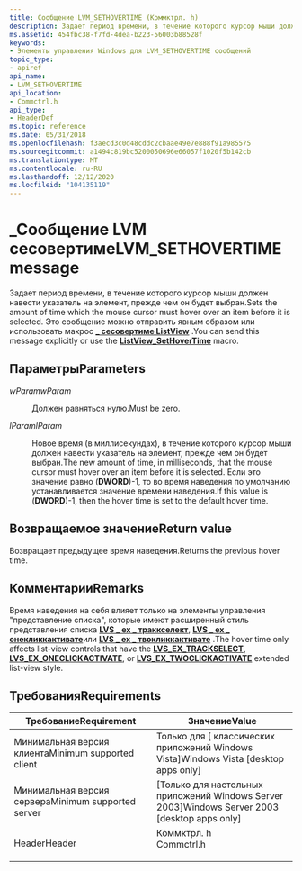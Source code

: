 ```yaml
---
title: Сообщение LVM_SETHOVERTIME (Коммктрл. h)
description: Задает период времени, в течение которого курсор мыши должен навести указатель на элемент, прежде чем он будет выбран. Это сообщение можно отправить явным образом или использовать \_ макрос Сесовертиме ListView.
ms.assetid: 454fbc38-f7fd-4dea-b223-56003b88528f
keywords:
- Элементы управления Windows для LVM_SETHOVERTIME сообщений
topic_type:
- apiref
api_name:
- LVM_SETHOVERTIME
api_location:
- Commctrl.h
api_type:
- HeaderDef
ms.topic: reference
ms.date: 05/31/2018
ms.openlocfilehash: f3aecd3c0d48cddc2cbaae49e7e888f91a985575
ms.sourcegitcommit: a1494c819bc5200050696e66057f1020f5b142cb
ms.translationtype: MT
ms.contentlocale: ru-RU
ms.lasthandoff: 12/12/2020
ms.locfileid: "104135119"
---
```

# <a name="lvm_sethovertime-message"></a><span data-ttu-id="114e5-105">\_Сообщение LVM сесовертиме</span><span class="sxs-lookup"><span data-stu-id="114e5-105">LVM\_SETHOVERTIME message</span></span>

<span data-ttu-id="114e5-106">Задает период времени, в течение которого курсор мыши должен навести указатель на элемент, прежде чем он будет выбран.</span><span class="sxs-lookup"><span data-stu-id="114e5-106">Sets the amount of time which the mouse cursor must hover over an item before it is selected.</span></span> <span data-ttu-id="114e5-107">Это сообщение можно отправить явным образом или использовать макрос [**\_ сесовертиме ListView**](/windows/desktop/api/Commctrl/nf-commctrl-listview_sethovertime) .</span><span class="sxs-lookup"><span data-stu-id="114e5-107">You can send this message explicitly or use the [**ListView\_SetHoverTime**](/windows/desktop/api/Commctrl/nf-commctrl-listview_sethovertime) macro.</span></span>

## <a name="parameters"></a><span data-ttu-id="114e5-108">Параметры</span><span class="sxs-lookup"><span data-stu-id="114e5-108">Parameters</span></span>

<dl> <dt>

<span data-ttu-id="114e5-109">*wParam*</span><span class="sxs-lookup"><span data-stu-id="114e5-109">*wParam*</span></span> 
</dt> <dd><span data-ttu-id="114e5-110">Должен равняться нулю.</span><span class="sxs-lookup"><span data-stu-id="114e5-110">Must be zero.</span></span></dd> <dt>

<span data-ttu-id="114e5-111">*lParam*</span><span class="sxs-lookup"><span data-stu-id="114e5-111">*lParam*</span></span> 
</dt> <dd>

<span data-ttu-id="114e5-112">Новое время (в миллисекундах), в течение которого курсор мыши должен навести указатель на элемент, прежде чем он будет выбран.</span><span class="sxs-lookup"><span data-stu-id="114e5-112">The new amount of time, in milliseconds, that the mouse cursor must hover over an item before it is selected.</span></span> <span data-ttu-id="114e5-113">Если это значение равно (**DWORD**)-1, то во время наведения по умолчанию устанавливается значение времени наведения.</span><span class="sxs-lookup"><span data-stu-id="114e5-113">If this value is (**DWORD**)-1, then the hover time is set to the default hover time.</span></span>

</dd> </dl>

## <a name="return-value"></a><span data-ttu-id="114e5-114">Возвращаемое значение</span><span class="sxs-lookup"><span data-stu-id="114e5-114">Return value</span></span>

<span data-ttu-id="114e5-115">Возвращает предыдущее время наведения.</span><span class="sxs-lookup"><span data-stu-id="114e5-115">Returns the previous hover time.</span></span>

## <a name="remarks"></a><span data-ttu-id="114e5-116">Комментарии</span><span class="sxs-lookup"><span data-stu-id="114e5-116">Remarks</span></span>

<span data-ttu-id="114e5-117">Время наведения на себя влияет только на элементы управления "представление списка", которые имеют расширенный стиль представления списка [**LVS \_ ex \_ траккселект**](extended-list-view-styles.md), [**LVS \_ ex \_ онекликкактивате**](extended-list-view-styles.md)или [**LVS \_ ex \_ твокликкактивате**](extended-list-view-styles.md) .</span><span class="sxs-lookup"><span data-stu-id="114e5-117">The hover time only affects list-view controls that have the [**LVS\_EX\_TRACKSELECT**](extended-list-view-styles.md), [**LVS\_EX\_ONECLICKACTIVATE**](extended-list-view-styles.md), or [**LVS\_EX\_TWOCLICKACTIVATE**](extended-list-view-styles.md) extended list-view style.</span></span>

## <a name="requirements"></a><span data-ttu-id="114e5-118">Требования</span><span class="sxs-lookup"><span data-stu-id="114e5-118">Requirements</span></span>



| <span data-ttu-id="114e5-119">Требование</span><span class="sxs-lookup"><span data-stu-id="114e5-119">Requirement</span></span> | <span data-ttu-id="114e5-120">Значение</span><span class="sxs-lookup"><span data-stu-id="114e5-120">Value</span></span> |
|-------------------------------------|---------------------------------------------------------------------------------------|
| <span data-ttu-id="114e5-121">Минимальная версия клиента</span><span class="sxs-lookup"><span data-stu-id="114e5-121">Minimum supported client</span></span><br/> | <span data-ttu-id="114e5-122">Только для \[ классических приложений Windows Vista\]</span><span class="sxs-lookup"><span data-stu-id="114e5-122">Windows Vista \[desktop apps only\]</span></span><br/>                                        |
| <span data-ttu-id="114e5-123">Минимальная версия сервера</span><span class="sxs-lookup"><span data-stu-id="114e5-123">Minimum supported server</span></span><br/> | <span data-ttu-id="114e5-124">\[Только для настольных приложений Windows Server 2003\]</span><span class="sxs-lookup"><span data-stu-id="114e5-124">Windows Server 2003 \[desktop apps only\]</span></span><br/>                                  |
| <span data-ttu-id="114e5-125">Header</span><span class="sxs-lookup"><span data-stu-id="114e5-125">Header</span></span><br/>                   | <dl> <span data-ttu-id="114e5-126"><dt>Коммктрл. h</dt></span><span class="sxs-lookup"><span data-stu-id="114e5-126"><dt>Commctrl.h</dt></span></span> </dl> |



 

 





